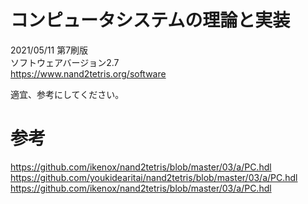 # コンピュータシステムの理論と実装
2021/05/11 第7刷版  
ソフトウェアバージョン2.7  
https://www.nand2tetris.org/software

適宜、参考にしてください。

# 参考
https://github.com/ikenox/nand2tetris/blob/master/03/a/PC.hdl
https://github.com/youkidearitai/nand2tetris/blob/master/03/a/PC.hdl
https://github.com/ikenox/nand2tetris/blob/master/03/a/PC.hdl